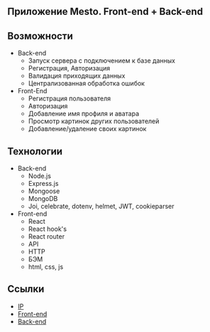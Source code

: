 
## Приложение Mesto. Front-end + Back-end
## Возможности
* Back-end
  - Запуск сервера с подключением к базе данных
  - Регистрация, Авторизация
  - Валидация приходящих данных
  - Централизованная обработка ошибок
* Front-End
  - Регистрация пользователя
  - Авторизация
  - Добавление имя профиля и аватара
  - Просмотр картинок других пользователей
  - Добавление/удаление своих картинок
## Технологии
- Back-end
    * Node.js
    * Express.js
    * Mongoose
    * MongoDB
    * Joi, celebrate, dotenv, helmet, JWT, cookieparser
- Front-end
    * React
    * React hook's
    * React router
    * API
    * HTTP
    * БЭМ
    * html, css, js

## Ссылки
 * [IP](158.160.19.192)
 * [Front-end](http://mesto.sergejj.nomoredomainsclub.ru/)
 * [Back-end](https://api.mesto.sergejj.nomoredomainsclub.ru/)
